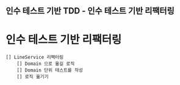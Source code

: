 ## 인수 테스트 기반 TDD - 인수 테스트 기반 리팩터링 

# 인수 테스트 기반 리팩터링 
    [] LineService 리팩터링
        [] Domain 으로 옮길 로직
        [] Domain 단위 테스트를 작성
        [] 로직 옮기기